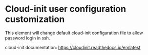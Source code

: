 # Cloud-init user configuration customization

This element will change default cloud-init configuration file to allow password login in ssh.

cloud-init documentation:
https://cloudinit.readthedocs.io/en/latest
